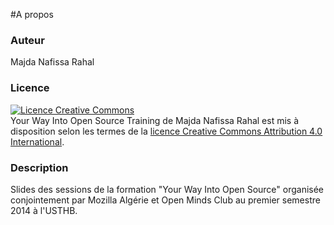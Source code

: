 #A propos
### Auteur 
Majda Nafissa Rahal
### Licence
<a rel="license" href="http://creativecommons.org/licenses/by/4.0/"><img alt="Licence Creative Commons" style="border-width:0" src="http://i.creativecommons.org/l/by/4.0/88x31.png" /></a><br /><span xmlns:dct="http://purl.org/dc/terms/" property="dct:title">Your Way Into Open Source Training</span> de <span xmlns:cc="http://creativecommons.org/ns#" property="cc:attributionName">Majda Nafissa Rahal</span> est mis à disposition selon les termes de la <a rel="license" href="http://creativecommons.org/licenses/by/4.0/">licence Creative Commons Attribution 4.0 International</a>.
### Description
Slides des sessions de la formation "Your Way Into Open Source" organisée conjointement par Mozilla Algérie et Open Minds Club au premier semestre 2014 à l'USTHB.